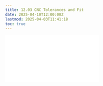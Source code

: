 ```yaml
---
title: 12.03 CNC Tolerances and Fit
date: 2025-04-10T12:00:00Z
lastmod: 2025-04-03T11:41:18
toc: true
---
```


![Link to included file content](../../../../digital-fabrication/cnc/cnc-tolerance-and-fit.md)

